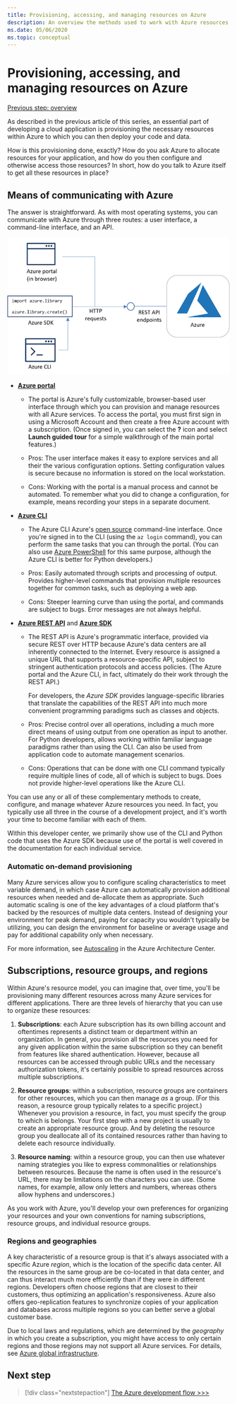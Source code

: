 ```yaml
---
title: Provisioning, accessing, and managing resources on Azure
description: An overview the methods used to work with Azure resources, including the Azure portal, the Azure CLI, and the Azure SDK.
ms.date: 05/06/2020
ms.topic: conceptual
---
```


# Provisioning, accessing, and managing resources on Azure

[Previous step: overview](cloud-development-azure-python-overview.md)

As described in the previous article of this series, an essential part of developing a cloud application is provisioning the necessary resources within Azure to which you can then deploy your code and data.

How is this provisioning done, exactly? How do you ask Azure to allocate resources for your application, and how do you then configure and otherwise access those resources? In short, how do you talk to Azure itself to get all these resources in place?

## Means of communicating with Azure

The answer is straightforward. As with most operating systems, you can communicate with Azure through three routes: a user interface, a command-line interface, and an API.

![The different means of communicating with Azure to provision resources](media/cloud-development-azure-python/communication-with-azure.png)

- **[Azure portal](https://portal.azure.com)**

  - The portal is Azure's fully customizable, browser-based user interface through which you can provision and manage resources with all Azure services. To access the portal, you must first sign in using a Microsoft Account and then create a free Azure account with a subscription. (Once signed in, you can select the **?** icon and select **Launch guided tour** for a simple walkthrough of the main portal features.)

  - Pros: The user interface makes it easy to explore services and all their the various configuration options. Setting configuration values is secure because no information is stored on the local workstation.

  - Cons: Working with the portal is a manual process and cannot be automated. To remember what you did to change a configuration, for example, means recording your steps in a separate document.

- **[Azure CLI](/cli/azure/?view=azure-cli-latest)**

  - The Azure CLI Azure's [open source](https://github.com/Azure/azure-cli) command-line interface. Once you're signed in to the CLI (using the `az login` command), you can perform the same tasks that you can through the portal. (You can also use [Azure PowerShell](/powershell/) for this same purpose, although the Azure CLI is better for Python developers.)
  
  - Pros: Easily automated through scripts and processing of output. Provides higher-level commands that provision multiple resources together for common tasks, such as deploying a web app.

  - Cons: Steeper learning curve than using the portal, and commands are subject to bugs. Error messages are not always helpful.

- **[Azure REST API](/rest/api/?view=Azure)** and **[Azure SDK](https://azure.microsoft.com/downloads/)**

  - The REST API is Azure's programmatic interface, provided via secure REST over HTTP because Azure's data centers are all inherently connected to the Internet. Every resource is assigned a unique URL that supports a resource-specific API, subject to stringent authentication protocols and access policies. (The Azure portal and the Azure CLI, in fact, ultimately do their work through the REST API.)
  
    For developers, the *Azure SDK* provides language-specific libraries that translate the capabilities of the REST API into much more convenient programming paradigms such as classes and objects.

  - Pros: Precise control over all operations, including a much more direct means of using output from one operation as input to another. For Python developers, allows working within familiar language paradigms rather than using the CLI. Can also be used from application code to automate management scenarios.
  
  - Cons: Operations that can be done with one CLI command typically require multiple lines of code, all of which is subject to bugs. Does not provide higher-level operations like the Azure CLI.

You can use any or all of these complementary methods to create, configure, and manage whatever Azure resources you need. In fact, you typically use all three in the course of a development project, and it's worth your time to become familiar with each of them.

Within this developer center, we primarily show use of the CLI and Python code that uses the Azure SDK because use of the portal is well covered in the documentation for each individual service.

### Automatic on-demand provisioning

Many Azure services allow you to configure scaling characteristics to meet variable demand, in which case Azure can automatically provision additional resources when needed and de-allocate them as appropriate. Such automatic scaling is one of the key advantages of a cloud platform that's backed by the resources of multiple data centers. Instead of designing your environment for peak demand, paying for capacity you wouldn't typically be utilizing, you can design the environment for baseline or average usage and pay for additional capability only when necessary.

For more information, see [Autoscaling](/azure/architecture/best-practices/auto-scaling) in the Azure Architecture Center.

## Subscriptions, resource groups, and regions

Within Azure's resource model, you can imagine that, over time, you'll be provisioning many different resources across many Azure services for different applications. There are three levels of hierarchy that you can use to organize these resources:

1. **Subscriptions**: each Azure subscription has its own billing account and oftentimes represents a distinct team or department within an organization. In general, you provision all the resources you need for any given application within the same subscription so they can benefit from features like shared authentication. However, because all resources can be accessed through public URLs and the necessary authorization tokens, it's certainly possible to spread resources across multiple subscriptions.

1. **Resource groups**: within a subscription, resource groups are containers for other resources, which you can then manage *as* a group. (For this reason, a resource group typically relates to a specific project.) Whenever you provision a resource, in fact, you must specify the group to which is belongs. Your first step with a new project is usually to create an appropriate resource group. And by deleting the resource group you deallocate all of its contained resources rather than having to delete each resource individually.

1. **Resource naming**: within a resource group, you can then use whatever naming strategies you like to express commonalities or relationships between resources. Because the name is often used in the resource's URL, there may be limitations on the characters you can use. (Some names, for example, allow only letters and numbers, whereas others allow hyphens and underscores.)

As you work with Azure, you'll develop your own preferences for organizing your resources and your own conventions for naming subscriptions, resource groups, and individual resource groups.

### Regions and geographies

A key characteristic of a resource group is that it's always associated with a specific Azure *region*, which is the location of the specific data center. All the resources in the same group are be co-located in that data center, and can thus interact much more efficiently than if they were in different regions. Developers often choose regions that are closest to their customers, thus optimizing an application's responsiveness. Azure also offers geo-replication features to synchronize copies of your application and databases across multiple regions so you can better serve a global customer base.

Due to local laws and regulations, which are determined by the *geography* in which you create a subscription, you might have access to only certain regions and those regions may not support all Azure services. For details, see [Azure global infrastructure](https://azure.microsoft.com/global-infrastructure/).

## Next step

> [!div class="nextstepaction"]
> [The Azure development flow >>>](cloud-development-azure-python-flow.md)
